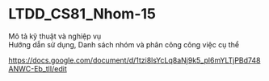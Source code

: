 # LTDD_CS81_Nhom-15
Mô tả kỹ thuật và nghiệp vụ<br>
Hướng dẫn sử dụng,
Danh sách nhóm và phân công công việc cụ thể

https://docs.google.com/document/d/1tzi8lsYcLq8aNj9k5_pl6mYLTjPBd748ANWC-Eb_tlI/edit
